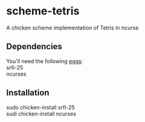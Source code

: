 scheme-tetris
=============
A chicken scheme implementation of Tetris in ncurse


Dependencies
------------
You'll need the following [eggs](http://chicken.wiki.br/eggs):  
srfi-25  
ncurses

Installation
------------
sudo chicken-install srfi-25  
sudi chicken-install ncurses  



